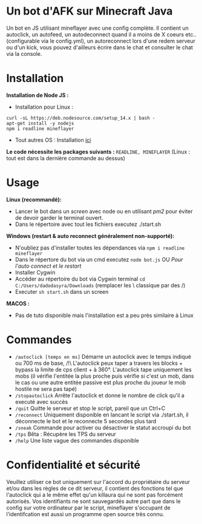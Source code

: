 # Un bot d'AFK sur Minecraft Java
Un bot en JS utilisant mineflayer avec une config complète.
Il contient un autoclick, un autofeed, un autodeconnect quand il a moins de X coeurs etc.. (configurable via le config.yml), un autoreconnect lors d'une redem serveur ou d'un kick, vous pouvez d'ailleurs écrire dans le chat et consulter le chat via la console.

# Installation
**Installation de Node JS :**
- Installation pour Linux :
```
curl -sL https://deb.nodesource.com/setup_14.x | bash -
apt-get install -y nodejs
npm i readline mineflayer
```
- Tout autres OS : Installation [ici](https://nodejs.org/fr/)

**Le code nécessite les packages suivants :** `READLINE, MINEFLAYER` (Linux : tout est dans la dernière commande au dessus)


# Usage
**Linux (recommandé):**
- Lancer le bot dans un *screen* avec node ou en utilisant *pm2* pour éviter de devoir garder le terminal ouvert.
- Dans le répertoire avec tout les fichiers executez ./start.sh 

**Windows (restart & auto reconnect généralement non-supporté):**
- N'oubliez pas d'installer toutes les dépendances via `npm i readline mineflayer` 
- Dans le répertore du bot via un cmd executez `node bot.js`
OU *Pour l'auto connect et le restart*
- Installer Cygwin
- Accéder au répertoire du bot via Cygwin terminal `cd C:/Users/dadodasyra/Downloads` (remplacer les \ classique par des /)
- Executer `sh start.sh` dans un screen

**MACOS :**
- Pas de tuto disponible mais l'installation est a peu près similaire à Linux

# Commandes
- `/autoclick [temps en ms]` Démarre un autoclick avec le temps indiqué ou 700 ms de base, /!\ L'autoclick peux taper a travers les blocks + bypass la limite de cps client + à 360°. L'autoclick tape uniquement les mobs (il vérifie l'entitée la plus proche puis vérifie si c'est un mob, dans le cas ou une autre entitée passive est plus proche du joueur le mob hostile ne sera pas tapé)
- `/stopautoclick` Arrête l'autoclick et donne le nombre de click qu'il a executé avec succès
- `/quit` Quitte le serveur et stop le script, pareil que un Ctrl+C
- `/reconnect` Uniquement disponible en lancant le script via ./start.sh, il déconnecte le bot et le reconnecte 5 secondes plus tard
- `/sneak` Commande pour activer ou désactiver le statut accroupi du bot
- `/tps` Bêta : Récupère les TPS du serveur
- `/help` Une liste vague des commandes disponible

# Confidentialité et sécurité

Veuillez utiliser ce bot uniquement sur l'accord du propriétaire du serveur et/ou dans les règles de ce dit serveur, il contient des fonctions tel que l'autoclick qui a le même effet qu'un killaura qui ne sont pas forcément autorisés.
Vos identifiants ne sont sauvegardés autre part que dans le config sur votre ordinateur par le script, mineflayer s'occupant de l'identifcation est aussi un programme open source très connu.
